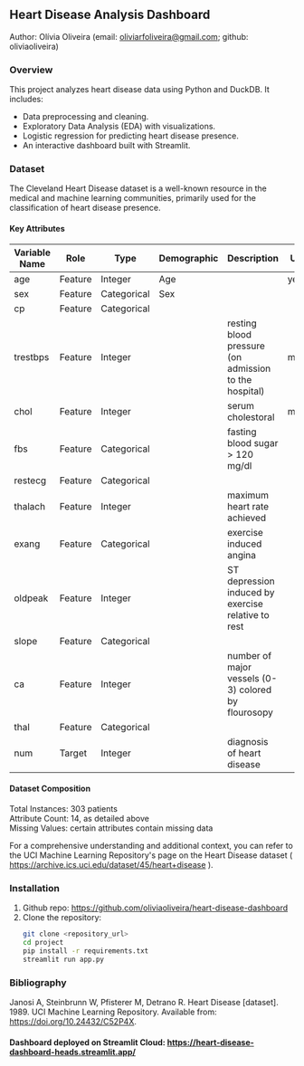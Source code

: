 ## Heart Disease Analysis Dashboard

Author: Olívia Oliveira (email: oliviarfoliveira@gmail.com; github: oliviaoliveira)

### Overview
This project analyzes heart disease data using Python and DuckDB. It includes:
- Data preprocessing and cleaning.
- Exploratory Data Analysis (EDA) with visualizations.
- Logistic regression for predicting heart disease presence.
- An interactive dashboard built with Streamlit.

### Dataset
The Cleveland Heart Disease dataset is a well-known resource in the medical and machine learning communities, primarily used for the classification of heart disease presence. 

#### Key Attributes

| Variable Name | Role    | Type        | Demographic | Description                                           | Units | Missing Values |
|---------------|---------|-------------|-------------|-------------------------------------------------------|-------|----------------|
| age           | Feature | Integer     | Age         |                                                       | years | no             |
| sex           | Feature | Categorical | Sex         |                                                       |       | no             |
| cp            | Feature | Categorical |             |                                                       |       | no             |
| trestbps      | Feature | Integer     |             | resting blood pressure (on admission to the hospital) | mmHg  | no             |
| chol          | Feature | Integer     |             | serum cholestoral                                     | mg/dl | no             |
| fbs           | Feature | Categorical |             | fasting blood sugar > 120 mg/dl                       |       | no             |
| restecg       | Feature | Categorical |             |                                                       |       | no             |
| thalach       | Feature | Integer     |             | maximum heart rate achieved                           |       | no             |
| exang         | Feature | Categorical |             | exercise induced angina                               |       | no             |
| oldpeak       | Feature | Integer     |             | ST depression induced by exercise relative to rest    |       | no             |
| slope         | Feature | Categorical |             |                                                       |       | no             |
| ca            | Feature | Integer     |             | number of major vessels (0-3) colored by flourosopy   |       | yes            |
| thal          | Feature | Categorical |             |                                                       |       | yes            |
| num           | Target  | Integer     |             | diagnosis of heart disease                            |       | no             |



#### Dataset Composition
Total Instances: 303 patients </br>
Attribute Count: 14, as detailed above </br>
Missing Values: certain attributes contain missing data

For a comprehensive understanding and additional context, you can refer to the UCI Machine Learning Repository's page on the Heart Disease dataset ( https://archive.ics.uci.edu/dataset/45/heart+disease ). 

### Installation
1. Github repo: https://github.com/oliviaoliveira/heart-disease-dashboard
2. Clone the repository:
   ```bash
   git clone <repository_url>
   cd project
   pip install -r requirements.txt
   streamlit run app.py

### Bibliography
Janosi A, Steinbrunn W, Pfisterer M, Detrano R. Heart Disease [dataset]. 1989. UCI Machine Learning Repository. Available from: https://doi.org/10.24432/C52P4X.


#### Dashboard deployed on Streamlit Cloud: https://heart-disease-dashboard-heads.streamlit.app/